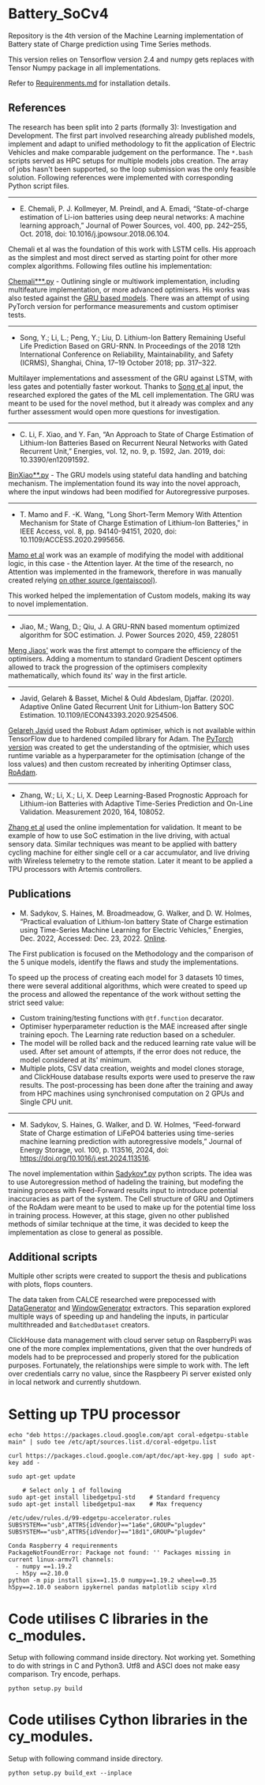 # Battery_SoCv4

Repository is the 4th version of the Machine Learning implementation of Battery
state of Charge prediction using Time Series methods.

This version relies on Tensorflow version 2.4 and numpy gets replaces with 
Tensor Numpy package in all implementations.

Refer to [Requirenments.md](Requirenments.md) for installation details.

## References
The research has been split into 2 parts (formally 3): Investigation and Development.
The first part involved researching already published models, implement and adapt to unified methodology to fit the application of Electric Vehicles and make comparable judgement on the performance.
The `*.bash` scripts served as HPC setups for multiple models jobs creation.
The array of jobs hasn't been supported, so the loop submission was the only feasible solution.
Following references were implemented with corresponding Python script files.

---
* E. Chemali, P. J. Kollmeyer, M. Preindl, and A. Emadi, “State-of-charge estimation of Li-ion batteries using deep neural networks: A machine learning approach,” Journal of Power Sources, vol. 400, pp. 242–255, Oct. 2018, doi: 10.1016/j.jpowsour.2018.06.104.

Chemali et al was the foundation of this work with LSTM cells.
His approach as the simplest and most direct served as starting point for other more complex algorithms. Following files outline his implementation:

[Chemali***.py](Chemali2017.py) - Outlining single or multiwork implementation, including multifeature implementation, or more advanced optimisers.
His works was also tested against the [GRU based models](Ghemali2017.py). 
There was an attempt of using PyTorch version for performance measurements and custom optimiser tests.

---
* Song, Y.; Li, L.; Peng, Y.; Liu, D. Lithium-Ion Battery Remaining Useful Life Prediction Based on GRU-RNN. In Proceedings of
the 2018 12th International Conference on Reliability, Maintainability, and Safety (ICRMS), Shanghai, China, 17–19 October 2018;
pp. 317–322.

Multilayer implementations and assessment of the GRU against LSTM, with less gates and potentially faster workout.
Thanks to [Song et al](YuchenSong2018.py) input, the researched explored the gates of the ML cell implementation.
The GRU was meant to be used for the novel method, but it already was complex and any further assessment would open more questions for investigation.

---
* C. Li, F. Xiao, and Y. Fan, “An Approach to State of Charge Estimation of Lithium-Ion Batteries Based on Recurrent Neural Networks with Gated Recurrent Unit,” Energies, vol. 12, no. 9, p. 1592, Jan. 2019, doi: 10.3390/en12091592.

[BinXiao**.py](BinXiao2020.py) - The GRU models using stateful data handling and batching mechanism. The implementation found its way into the novel approach, where the input windows had been modified for Autoregressive purposes.

---
* T. Mamo and F. -K. Wang, "Long Short-Term Memory With Attention Mechanism for State of Charge Estimation of Lithium-Ion Batteries," in IEEE Access, vol. 8, pp. 94140-94151, 2020, doi: 10.1109/ACCESS.2020.2995656.

[Mamo et al](TadeleMamo2020.py) work was an example of modifying the model with additional logic, in this case - the Attention layer.
At the time of the research, no Attention was implemented in the framework, therefore in was manually created relying [on other source (gentaiscool)](https://github.com/gentaiscool/lstm-attention).

This worked helped the implementation of Custom models, making its way to novel implementation.

---
* Jiao, M.; Wang, D.; Qiu, J. A GRU-RNN based momentum optimized algorithm for SOC estimation. J. Power Sources 2020,
459, 228051

[Meng Jiaos'](MengJiao2020.py) work was the first attempt to compare the efficiency of the optimisers.
Adding a momentum to standard Gradient Descent optimers allowed to track the progression of the optimisers complexity mathematically, which found its' way in the first article.

---
* Javid, Gelareh & Basset, Michel & Ould Abdeslam, Djaffar. (2020). Adaptive Online Gated Recurrent Unit for Lithium-Ion Battery SOC Estimation. 10.1109/IECON43393.2020.9254506. 

[Gelareh Javid](GelarehJavid2020.py) used the Robust Adam optimiser, which is not available within TensorFlow due to hardened compiled library for Adam.
The [PyTorch version](py_modules/PT_RobustAdam.py) was created to get the understanding of the optmisier, which uses runtime variable as a hyperparameter for the optimisation (change of the loss values) and then custom recreated by inheriting Optimser class, [RoAdam](py_modules/RobustAdam.py).

---
* Zhang, W.; Li, X.; Li, X. Deep Learning-Based Prognostic Approach for Lithium-ion Batteries with Adaptive Time-Series
Prediction and On-Line Validation. Measurement 2020, 164, 108052.

[Zhang et al](WeiZhang2020.py) used the online implementation for validation.
It meant to be example of how to use SoC estimation in the live driving, with actual sensory data.
Similar techniques was meant to be applied with battery cycling machine for either single cell or a car accumulator, and live driving with Wireless telemetry to the remote station.
Later it meant to be applied a TPU processors with Artemis controllers.


## Publications
* M. Sadykov, S. Haines, M. Broadmeadow, G. Walker, and D. W. Holmes, “Practical evaluation of Lithium-Ion battery State of Charge estimation using Time-Series Machine Learning for Electric Vehicles,” Energies, Dec. 2022, Accessed: Dec. 23, 2022. [Online](https://susy.mdpi.com/user/manuscripts/review_info/b800911c303f2ea65f8f8b17aba7dabb).

The First publication is focused on the Methodology and the comparison of the 5 unique models, identify the flaws and study the implementations.

To speed up the process of creating each model for 3 datasets 10 times, there were several additional algorithms, which were created to speed up the process and allowed the repentance of the work without setting the strict seed value:
* Custom training/testing functions with `@tf.function` decarator.
* Optimiser hyperparameter reduction is the MAE increased after single training epoch. The Learning rate reduction based on a scheduler.
* The model will be rolled back and the reduced learning rate value will be used.
After set amount of attempts, if the error does not reduce, the model considered at its' minimum.
* Multiple plots, CSV data creation, weights and model clones storage, and ClickHouse database results exports were used to preserve the raw results.
The post-processing has been done after the training and away from HPC machines using synchronised computation on 2 GPUs and Single CPU unit.

---
* M. Sadykov, S. Haines, G. Walker, and D. W. Holmes, “Feed-forward State of Charge estimation of LiFePO4 batteries using time-series machine learning prediction with autoregressive models,” Journal of Energy Storage, vol. 100, p. 113516, 2024, doi: https://doi.org/10.1016/j.est.2024.113516.

The novel implementation within [Sadykov*.py](Sadykov2022.py) python scripts. 
The idea was to use Autoregression method of hadeling the training, but modefing the training process with Feed-Forward results input to introduce potential inaccuracies as part of the system.
The Cell structure of GRU and Optimers of the RoAdam were meant to be used to make up for the potential time loss in training process.
However, at this stage, given no other published methods of similar technique at the time, it was decided to keep the implementation as close to general as possible.

## Additional scripts
Multiple other scripts were created to support the thesis and publications with plots, flops counters.

The data taken from CALCE researched were prepocessed with [DataGenerator](extractor/DataGenerator.py) and [WindowGenerator](extractor/WindowGenerator.py) extractors.
This separation explored multiple ways of speeding up and handeling the inputs, in particular multithreaded and `BatchedDataset` creators.

ClickHouse data management with cloud server setup on RaspberryPi was one of the more complex implementations, given that the over hundreds of models had to be preprocessed and properly stored for the publication purposes.
Fortunately, the relationships were simple to work with.
The left over credentials carry no value, since the Raspbeery Pi server existed only in local network and currently shutdown.

# Setting up TPU processor
```
echo "deb https://packages.cloud.google.com/apt coral-edgetpu-stable main" | sudo tee /etc/apt/sources.list.d/coral-edgetpu.list

curl https://packages.cloud.google.com/apt/doc/apt-key.gpg | sudo apt-key add -

sudo apt-get update

    # Select only 1 of following
sudo apt-get install libedgetpu1-std    # Standard frequency
sudo apt-get install libedgetpu1-max    # Max frequency 

/etc/udev/rules.d/99-edgetpu-accelerator.rules
SUBSYSTEM=="usb",ATTRS{idVendor}=="1a6e",GROUP="plugdev"
SUBSYSTEM=="usb",ATTRS{idVendor}=="18d1",GROUP="plugdev"

Conda Raspberry 4 requirenments
PackageNotFoundError: Package not found: '' Packages missing in current linux-armv7l channels: 
  - numpy ==1.19.2
  - h5py ==2.10.0
python -m pip install six==1.15.0 numpy==1.19.2 wheel==0.35 h5py==2.10.0 seaborn ipykernel pandas matplotlib scipy xlrd
```

# Code utilises C libraries in the c_modules.
Setup with following command inside directory. Not working yet. Something to do
with strings in C and Python3. Utf8 and ASCI does not make easy comparison.
Try encode, perhaps.
```
python setup.py build
```
# Code utilises Cython libraries in the cy_modules.
Setup with following command inside directory.
```
python setup.py build_ext --inplace
```
